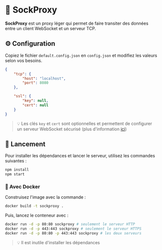 # 📨 SockProxy

**SockProxy** est un proxy léger qui permet de faire transiter des données entre un client WebSocket et un serveur TCP.

## ⚙️ Configuration

Copiez le fichier `default.config.json` en `config.json` et modifiez les valeurs selon vos besoins.

```json
{
    "tcp": {
        "host": "localhost",
        "port": 8080
    },

    "ssl": {
        "key": null,
        "cert": null
    }
}
```
> 💡 Les clés `key` et `cert` sont optionnelles et permettent de configurer un serveur WebSocket sécurisé (plus d'information [ici](certificates/CERT.md))

## 🚀 Lancement

Pour installer les dépendances et lancer le serveur, utilisez les commandes suivantes :

```bash
npm install
npm start
```

### 🐋 Avec Docker

Construisez l'image avec la commande :

```bash
docker build -t sockproxy .
```

Puis, lancez le conteneur avec :

```bash
docker run -d -p 80:80 sockproxy # seulement le serveur HTTP
docker run -d -p 443:443 sockproxy # seulement le serveur HTTPS
docker run -d -p 80:80 -p 443:443 sockproxy # les deux serveurs
```

> 💡 Il est inutile d'installer les dépendances
